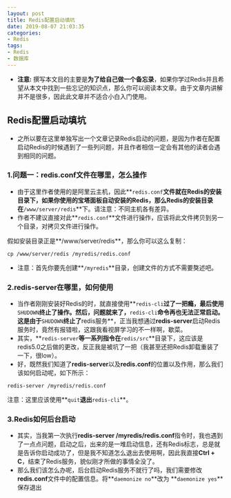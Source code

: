 ```yaml
---
layout: post
title: Redis配置启动填坑
date: 2019-08-07 21:03:35
categories:
- Redis
tags:
- Redis
- 数据库
---
```

- **注意:** 撰写本文目的主要是**为了给自己做一个备忘录**，如果你学过Redis并且希望从本文中找到一些忘记的知识点，那么你可以阅读本文章。由于文章内讲解并不是很多，因此此文章并不适合小白入门使用。

## Redis配置启动填坑
- 之所以要在这里单独写出一个文章记录Redis启动的问题，是因为作者在配置启动Redis的时候遇到了一些列问题，并且作者相信一定会有其他的读者会遇到相同的问题。

### 1.问题一：redis.conf文件在哪里，怎么操作
- 由于这里作者使用的是阿里云主机，因此**`redis.conf`**文件就在Redis的安装目录下，如果你使用的宝塔面板自动安装的Redis，那么Redis的安装目录在**`/www/server/redis`**下。请注意：不同主机各有差异。
- 作者不建议直接对此**`redis.conf`**文件进行操作，应该将此文件拷贝到另一个目录，对拷贝文件进行操作。

假如安装目录正是**/www/server/redis**，那么你可以这么复制：
``` linux
cp /www/server/redis /myredis/redis.conf
```
- 注意：首先你要先创建**`/myredis`**目录，创建文件的方式不需要獒述吧。

### 2.redis-server在哪里，如何使用
- 当作者刚刚安装好Redis的时，就直接使用**`redis-cli`**过了一把瘾，最后使用**`SHUDOWN`**终止了操作。然后，问题就来了，**`redis-cli`**命令再也无法正常启动。这是由于**`SHUDOWN`**终止了**redis服务**，正当我想通过**redis-server**启动Redis服务时，竟然有报错啦，这跟我看视屏学习的不一样啊，歇菜。
- 其实，**`redis-server`**等一系列指令在**`redis/src`**目录下，这应该是redis5.0之后做的更改，反正我是被坑了一把（我甚至还把Redis卸载重装了一下，很low）。
- 好，既然我们知道了**redis-server**以及**redis.conf**的位置以及作用，那么我们该如何启动呢，如下所示：

``` linux
redis-server /myredis/redis.conf
```

注意：这里应该使用**`quit`**退出**`redis-cli`**。

### 3.Redis如何后台启动
- 其实，当我第一次执行**redis-server /myredis/redis.conf**指令时，我也遇到了一点点问题，启动之后，出来的是一堆启动信息，还有Redis标志，总是就是告诉你启动成功了，但是我不知道怎么退出去使用啊，因此我直接**Ctrl + C**，结束了Redis服务，貌似刚才所做的事情全没了。
- 那么我们该怎么办呢，后台启动Redis服务不就行了吗，我们需要修改**redis.conf**文件中的配置信息。将**`daemonize no`**改为 **`daemonize yes`**保存退出